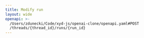 ```yaml
---
title: Modify run
layout: wide
openapi: >-
  /Users/zdunecki/Code/xyd-js/openai-clone/openapi.yaml#POST
  /threads/{thread_id}/runs/{run_id}
---
```



